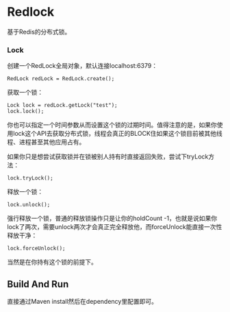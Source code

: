 # Redlock
基于Redis的分布式锁。

### Lock
创建一个RedLock全局对象，默认连接localhost:6379：

	RedLock redLock = RedLock.create();

获取一个锁：

	Lock lock = redLock.getLock("test");
	lock.lock();	

你也可以指定一个时间参数从而设置这个锁的过期时间。值得注意的是，如果你使用lock这个API去获取分布式锁，线程会真正的BLOCK住如果这个锁目前被其他线程、进程甚至其他应用占有。

如果你只是想尝试获取锁并在锁被别人持有时直接返回失败，尝试下tryLock方法：

	lock.tryLock();

释放一个锁：

	lock.unlock();
	
	
强行释放一个锁，普通的释放锁操作只是让你的holdCount -1，也就是说如果你lock了两次，需要unlock两次才会真正完全释放他，而forceUnlock能直接一次性释放干净：

	lock.forceUnlock();

当然是在你持有这个锁的前提下。

## Build And Run
直接通过Maven install然后在dependency里配置即可。



